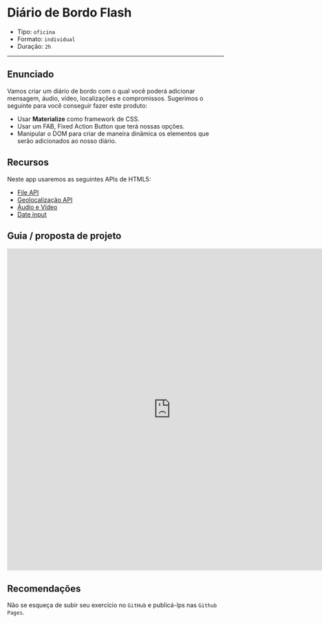 # Diário de Bordo Flash

- Tipo: `oficina`
- Formato: `individual`
- Duração: `2h`

***

## Enunciado

Vamos criar um diário de bordo com o qual você poderá adicionar mensagem, áudio, vídeo, localizações e compromissos. Sugerimos o seguinte para você conseguir fazer este produto:

- Usar **Materialize** como framework de CSS.
- Usar um FAB, Fixed Action Button que terá nossas opções.
- Manipular o DOM para criar de maneira dinâmica os elementos que serão adicionados ao nosso diário.

## Recursos

Neste app usaremos as seguintes APIs de HTML5:

- [File API](https://www.html5rocks.com/es/tutorials/file/dndfiles/)
- [Geolocalização API](https://developer.mozilla.org/es/docs/WebAPI/Using_geolocation)
- [Áudio e Vídeo](https://developer.mozilla.org/es/docs/Web/HTML/Usando_audio_y_video_con_HTML5)
- [Date input](https://www.anerbarrena.com/date-input-html5-2829/)

## Guia / proposta de projeto

<iframe src="https://docs.google.com/presentation/d/e/2PACX-1vTd6LtXXXMQNePdO4nhkZ32QlugTiSggmv7WT9BMsWo1hTPZ22z7ImpsM4rMdOaLJr_CaFsld6MvKBR/embed?start=false&loop=false&delayms=3000" frameborder="0" width="760" height="749" allowfullscreen="true" mozallowfullscreen="true" webkitallowfullscreen="true"></iframe>

## Recomendações

Não se esqueça de subir seu exercício no `GitHub` e publicá-lps nas `Github Pages`.
